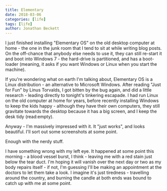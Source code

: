 ```yaml
---
title: Elementary
date: 2018-03-06
categories: [life]
tags: [life]
author: Jonathan Beckett
---
```


I just finished installing "Elementary OS" on the old desktop computer at home - the one in the junk room that I tend to sit at while writing blog posts. On the off-chance that anybody else needs to use it, they can still re-start it and boot into Windows 7 - the hard-drive is partitioned, and has a boot-loader (meaning, it asks if you want Windows or Linux when you start the machine).

If you're wondering what on earth I'm talking about, Elementary OS is a Linux distribution - an alternative to Microsoft Windows. After reading "Just for Fun" by Linus Torvalds, I got bitten by the bug again, and did a little research - leading directly to tonight's tinkering escapade. I had run Linux on the old computer at home for years, before recently installing Windows to keep the kids happy - although they have their own computers, they still gravitate towards the desktop because it has a big screen, and I keep the desk tidy (read:empty).

Anyway - I'm massively impressed with it. It "just works", and looks beautiful. I'll sort out some screenshots at some point.

Enough with the nerdy stuff.

I have something wrong with my left eye. It happened at some point this morning - a blood vessel burst, I think - leaving me with a red stain just below the tear duct. I'm hoping it will vanish over the next day or two as my body repairs itself - if not, I'm guessing I'll be making an appointment at the doctors to let them take a look. I imagine it's just tiredness - travelling around the country, and burning the candle at both ends was bound to catch up with me at some point.